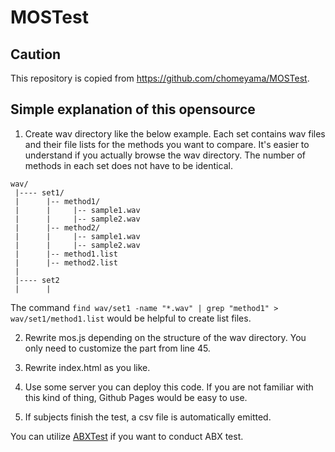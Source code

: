 # MOSTest

## Caution

This repository is copied from https://github.com/chomeyama/MOSTest.

## Simple explanation of this opensource

1. Create wav directory like the below example. Each set contains wav files and their file lists for the methods you want to compare. It's easier to understand if you actually browse the wav directory. The number of methods in each set does not have to be identical.

```
wav/
 |---- set1/
 |      |-- method1/
 |      |     |-- sample1.wav
 |      |     |-- sample2.wav
 |      |-- method2/
 |      |     |-- sample1.wav
 |      |     |-- sample2.wav
 |      |-- method1.list
 |      |-- method2.list
 |
 |---- set2
 |      |
 ```

 The command ```find wav/set1 -name "*.wav" | grep "method1" > wav/set1/method1.list``` would be helpful to create list files.

2. Rewrite mos.js depending on the structure of the wav directory. You only need to customize the part from line 45.

3. Rewrite index.html as you like.

4. Use some server you can deploy this code. If you are not familiar with this kind of thing, Github Pages would be easy to use.

5. If subjects finish the test, a csv file is automatically emitted.

You can utilize [ABXTest](https://github.com/chomeyama/ABXTest) if you want to conduct ABX test.
